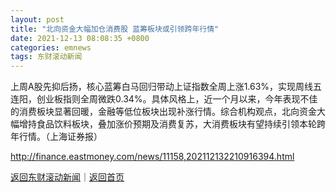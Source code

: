```yaml
---
layout: post
title: "北向资金大幅加仓消费股 蓝筹板块或引领跨年行情"
date: 2021-12-13 08:08:35 +0800
categories: emnews
tags: 东财滚动新闻
---
```


上周A股先抑后扬，核心蓝筹白马回归带动上证指数全周上涨1.63%，实现周线五连阳，创业板指则全周微跌0.34%。具体风格上，近一个月以来，今年表现不佳的消费板块显著回暖，金融等低位板块出现补涨行情。综合机构观点，北向资金大幅增持食品饮料板块，叠加涨价预期及消费复苏，大消费板块有望持续引领本轮跨年行情。（上海证券报）

<http://finance.eastmoney.com/news/11158,202112132210916394.html>

[返回东财滚动新闻](//finews.withounder.com/emnews/)｜[返回首页](//finews.withounder.com/)